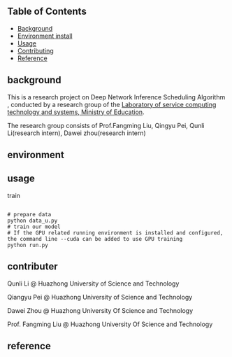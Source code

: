 ## Table of Contents

- [Background](#background)
- [Environment install](#environment)
- [Usage](#usage)
- [Contributing](#contributer)
- [Reference](#reference)

## background
This is a research project on Deep Network Inference Scheduling Algorithm , conducted by a research group of the [Laboratory of service computing technology and systems, Ministry of Education](http://grid.hust.edu.cn/kydw/gdyjry.htm).

The research group consists of Prof.Fangming Liu, Qingyu Pei, Qunli Li(research intern), Dawei zhou(research intern)


## environment


## usage
 train

   ```
   
   # prepare data
   python data_u.py
   # train our model 
   # If the GPU related running environment is installed and configured, the command line --cuda can be added to use GPU training
   python run.py
   ```


## contributer
Qunli Li @ Huazhong University of Science and Technology

Qiangyu Pei @ Huazhong University of Science and Technology

Dawei Zhou @ Huazhong University Of Science and Technology

Prof. Fangming Liu @ Huazhong University Of Science and Technology



## reference


   
